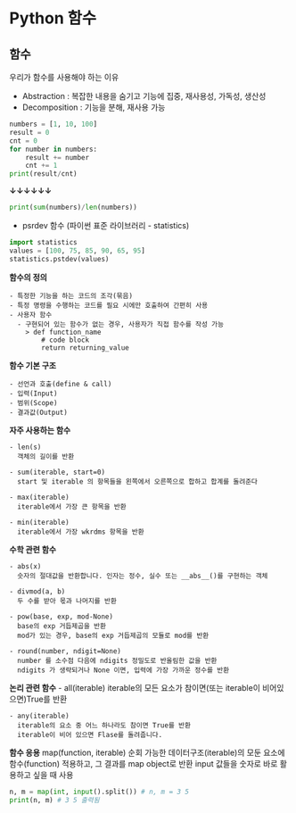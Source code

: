 # **Python 함수**

## **함수**
우리가 함수를 사용해야 하는 이유
- Abstraction : 복잡한 내용을 숨기고 기능에 집중, 재사용성, 가독성, 생산성
- Decomposition : 기능을 분해, 재사용 가능

```python
numbers = [1, 10, 100]
result = 0
cnt = 0
for number in numbers:
    result += number
    cnt += 1
print(result/cnt)
```
**↓↓↓↓↓↓**
```python
print(sum(numbers)/len(numbers))
```
- psrdev 함수 (파이썬 표준 라이브러리 - statistics)
```python
import statistics
values = [100, 75, 85, 90, 65, 95]
statistics.pstdev(values)
```

**함수의 정의**

    - 특정한 기능을 하는 코드의 조각(묶음)
    - 특정 명령을 수행하는 코드를 필요 시에만 호출하여 간편히 사용
    - 사용자 함수
      - 구현되어 있는 함수가 없는 경우, 사용자가 직접 함수를 작성 가능
        > def function_name
            # code block
            return returning_value

**함수 기본 구조**

    - 선언과 호출(define & call)
    - 입력(Input)
    - 범위(Scope)
    - 결과값(Output)

**자주 사용하는 함수**

    - len(s)
      객체의 길이를 반환

    - sum(iterable, start=0)
      start 및 iterable 의 항목들을 왼쪽에서 오른쪽으로 합하고 합계를 돌려준다

    - max(iterable)
      iterable에서 가장 큰 항목을 반환
    
    - min(iterable)
      iterable에서 가장 wkrdms 항목을 반환
    
**수학 관련 함수**

    - abs(x)
      숫자의 절대값을 반환합니다. 인자는 정수, 실수 또는 __abs__()를 구현하는 객체
    
    - divmod(a, b)
      두 수를 받아 몫과 나머지를 반환

    - pow(base, exp, mod-None)
      base의 exp 거듭제곱을 반환
      mod가 있는 경우, base의 exp 거듭제곱의 모듈로 mod를 반환

    - round(number, ndigit=None)
      number 를 소수점 다음에 ndigits 정밀도로 반올림한 값을 반환
      ndigits 가 생략되거나 None 이면, 입력에 가장 가까운 정수를 반환

**논리 관련 함수**
    - all(iterable)
      iterable의 모든 요소가 참이면(또는 iterable이 비어있으면)True를 반환
    
    - any(iterable)
      iterable의 요소 중 어느 하나라도 참이면 True를 반환
      iterable이 비어 있으면 Flase를 돌려줍니다.

**함수 응용**
    map(function, iterable)
      순회 가능한 데이터구조(iterable)의 모둔 요소에 함수(function) 적용하고, 그 결과를 map object로 반환
      input 값들을 숫자로 바로 활용하고 싶을 때 사용

```python
n, m = map(int, input().split()) # n, m = 3 5
print(n, m) # 3 5 출력됨
```

     
